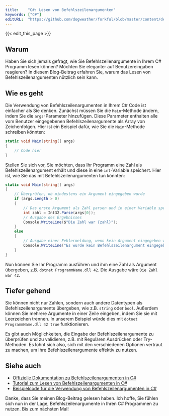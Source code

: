 ```yaml
---
title:    "C#: Lesen von Befehlszeilenargumenten"
keywords: ["C#"]
editURL:  "https://github.com/dogweather/forkful/blob/master/content/de/c-sharp/reading-command-line-arguments.md"
---
```


{{< edit_this_page >}}

## Warum

Haben Sie sich jemals gefragt, wie Sie Befehlszeilenargumente in Ihrem C# Programm lesen können? Möchten Sie eleganter auf Benutzereingaben reagieren? In diesem Blog-Beitrag erfahren Sie, warum das Lesen von Befehlszeilenargumenten nützlich sein kann.

## Wie es geht

Die Verwendung von Befehlszeilenargumenten in Ihrem C# Code ist einfacher als Sie denken. Zunächst müssen Sie die `Main`-Methode ändern, indem Sie die `args`-Parameter hinzufügen. Diese Parameter enthalten alle vom Benutzer eingegebenen Befehlszeilenargumente als Array von Zeichenfolgen. Hier ist ein Beispiel dafür, wie Sie die `Main`-Methode schreiben könnten:

```C#
static void Main(string[] args)
{
    // Code hier
}
```

Stellen Sie sich vor, Sie möchten, dass Ihr Programm eine Zahl als Befehlszeilenargument erhält und diese in eine `int`-Variable speichert. Hier ist, wie Sie das mit Befehlszeilenargumenten tun könnten:

```C#
static void Main(string[] args)
{
    // Überprüfen, ob mindestens ein Argument eingegeben wurde
    if (args.Length > 0)
    {
        // Das erste Argument als Zahl parsen und in einer Variable speichern
        int zahl = Int32.Parse(args[0]);
        // Ausgabe des Ergebnisses
        Console.WriteLine($"Die Zahl war {zahl}");
    }
    else
    {
        // Ausgabe einer Fehlermeldung, wenn kein Argument eingegeben wurde
        Console.WriteLine("Es wurde kein Befehlszeilenargument eingegeben.");
    }
}
```

Nun können Sie Ihr Programm ausführen und ihm eine Zahl als Argument übergeben, z.B. `dotnet ProgrammName.dll 42`. Die Ausgabe wäre `Die Zahl war 42`.

## Tiefer gehend

Sie können nicht nur Zahlen, sondern auch andere Datentypen als Befehlszeilenargumente übergeben, wie z.B. `string` oder `bool`. Außerdem können Sie mehrere Argumente in einer Zeile eingeben, indem Sie sie mit Leerzeichen trennen. In unserem Beispiel würde dies mit `dotnet ProgrammName.dll 42 true` funktionieren.

Es gibt auch Möglichkeiten, die Eingabe der Befehlszeilenargumente zu überprüfen und zu validieren, z.B. mit Regulären Ausdrücken oder Try-Methoden. Es lohnt sich also, sich mit den verschiedenen Optionen vertraut zu machen, um Ihre Befehlszeilenargumente effektiv zu nutzen.

## Siehe auch

- [Offizielle Dokumentation zu Befehlszeilenargumenten in C#](https://docs.microsoft.com/de-de/dotnet/csharp/programming-guide/main-and-command-args/command-line-arguments)
- [Tutorial zum Lesen von Befehlszeilenargumenten in C#](https://www.codeproject.com/Articles/3111/Reading-Command-Line-Arguments)
- [Beispielcode für die Verwendung von Befehlszeilenargumenten in C#](https://www.dotnetperls.com/args)

Danke, dass Sie meinen Blog-Beitrag gelesen haben. Ich hoffe, Sie fühlen sich nun in der Lage, Befehlszeilenargumente in Ihren C# Programmen zu nutzen. Bis zum nächsten Mal!